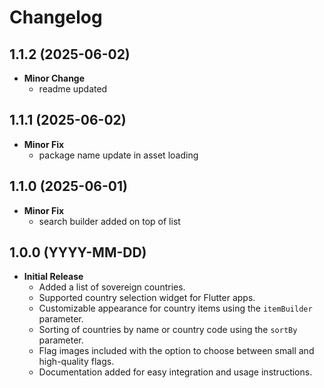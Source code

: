 # Changelog

## 1.1.2 (2025-06-02)
- **Minor Change**
    - readme updated

## 1.1.1 (2025-06-02)
- **Minor Fix**
    - package name update in asset loading

## 1.1.0 (2025-06-01)

- **Minor Fix**
    - search builder added on top of list

## 1.0.0 (YYYY-MM-DD)

- **Initial Release**
    - Added a list of sovereign countries.
    - Supported country selection widget for Flutter apps.
    - Customizable appearance for country items using the `itemBuilder` parameter.
    - Sorting of countries by name or country code using the `sortBy` parameter.
    - Flag images included with the option to choose between small and high-quality flags.
    - Documentation added for easy integration and usage instructions.